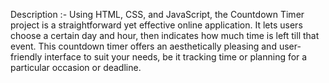 Description :-
Using HTML, CSS, and JavaScript, the Countdown Timer project is a straightforward yet effective online application. 
It lets users choose a certain day and hour, then indicates how much time is left till that event. 
This countdown timer offers an aesthetically pleasing and user-friendly interface to suit your needs, be it tracking time or planning for a particular occasion or deadline.
